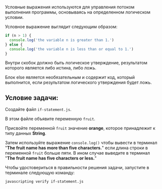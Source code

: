 Условные выражения используются для управления потоком выполнения программы, основываясь на определенном логическом условии.

Условное выражение выглядит следующим образом:

```js
if (n > 1) {
  console.log('the variable n is greater than 1.')
} else {
  console.log('the variable n is less than or equal to 1.')
}
```

Внутри скобок должно быть логическое утверждение, результатом которого является либо истина, либо ложь.

Блок else является необязательным и содержит код, который выполнится, если результатом логического утверждения будет ложь.

## Условие задачи:

Создайте файл `if-statement.js`.

В этом файле объявите переменную `fruit`.

Присвойте переменной `fruit` значение **orange**, которое принадлежит к типу данных **String**.

Затем используйте выражение `console.log()` чтобы вывести в терминал "**The fruit name has more than five characters.**" если длина строки в переменной `fruit` больше пяти.
В ином случае выведите в терминал "**The fruit name has five characters or less.**"

Чтобы удостовериться в правильности решения задачи, запустите в терминале следующую команду:

```bash
javascripting verify if-statement.js
```
